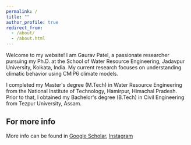 ```yaml
---
permalink: /
title: ""
author_profile: true
redirect_from: 
  - /about/
  - /about.html
---
```

Welcome to my website! I am Gaurav Patel, a passionate researcher pursuing my Ph.D. at the School of Water Resource Engineering, Jadavpur University, Kolkata, India. My current research focuses on understanding climatic behavior using CMIP6 climate models.

I completed my Master's degree (M.Tech) in Water Resource Engineering from the National Institute of Technology, Hamirpur, Himachal Pradesh. Prior to that, I obtained my Bachelor's degree (B.Tech) in Civil Engineering from Tezpur University, Assam.











For more info
------
More info can be found in [Google Scholar](https://scholar.google.com/citations?user=7CxHJGQAAAAJ&hl=en&authuser=1), [Instagram](https://www.instagram.com/gauravpatel__/)
